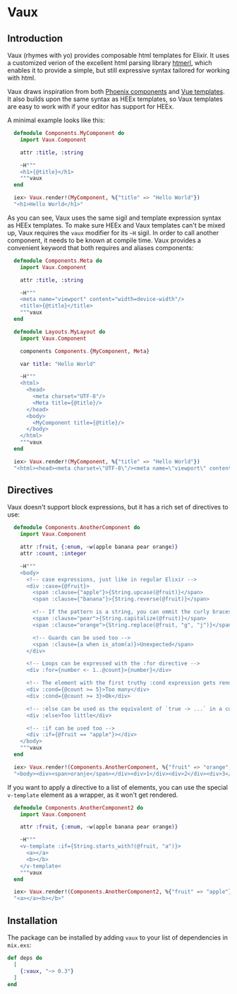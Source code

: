 # Vaux

## Introduction

Vaux (rhymes with yo) provides composable html templates for Elixir. It uses a
customized verion of the excellent html parsing library 
[htmerl](https://hex.pm/packages/htmerl), which enables it to provide a simple, 
but still expressive syntax tailored for working with html.

Vaux draws inspiration from both [Phoenix components](https://hexdocs.pm/phoenix_live_view/Phoenix.Component.html) 
and [Vue templates](https://vuejs.org/guide/essentials/template-syntax.html). It also 
builds upon the same syntax as HEEx templates, so Vaux templates are easy to 
work with if your editor has support for HEEx. 

A minimal example looks like this:

```elixir
  defmodule Components.MyComponent do
    import Vaux.Component

    attr :title, :string

    ~H"""
    <h1>{@title}</h1>
    """vaux
  end

  iex> Vaux.render!(MyComponent, %{"title" => "Hello World"})
  "<h1>Hello World</h1>"
```

As you can see, Vaux uses the same sigil and template expression syntax as HEEx templates. To make sure HEEx and Vaux templates can't be mixed up, Vaux requires the `vaux` modifier for its `~H` sigil.
In order to call another component, it needs to be known at compile time. Vaux provides a convenient keyword that both requires and aliases components:

```elixir
  defmodule Components.Meta do
    import Vaux.Component

    attr :title, :string

    ~H"""
    <meta name="viewport" content="width=device-width"/>
    <title>{@title}</title>
    """vaux
  end

  defmodule Layouts.MyLayout do
    import Vaux.Component

    components Components.{MyComponent, Meta}

    var title: "Hello World"

    ~H"""
    <html>
      <head>
        <meta charset="UTF-8"/>
        <Meta title={@title}/>
      </head>
      <body>
        <MyComponent title={@title}/>
      </body>
    </html>
    """vaux
  end

  iex> Vaux.render!(MyComponent, %{"title" => "Hello World"})
  "<html><head><meta charset=\"UTF-8\"/><meta name=\"viewport\" content=\"width=device-width\"/><title>Hello World</title></head><body><h1>Hello World</h1></body></html>"
```


## Directives

Vaux doesn't support block expressions, but it has a rich set of directives to use:

```elixir
  defmodule Components.AnotherComponent do
    import Vaux.Component

    attr :fruit, {:enum, ~w(apple banana pear orange)}
    attr :count, :integer

    ~H"""
    <body>
      <!-- case expressions, just like in regular Elixir -->
      <div :case={@fruit}>
        <span :clause={"apple"}>{String.upcase(@fruit)}</span>
        <span :clause={"banana"}>{String.reverse(@fruit)}</span>

        <!-- If the pattern is a string, you can ommit the curly braces  -->
        <span :clause="pear">{String.capitalize(@fruit)}</span>
        <span :clause="orange">{String.replace(@fruit, "g", "j")}</span>

        <!-- Guards can be used too -->
        <span :clause={a when is_atom(a)}>Unexpected</span>
      </div>

      <!-- Loops can be expressed with the :for directive -->
      <div :for={number <- 1..@count}>{number}</div>

      <!-- The element with the first truthy :cond expression gets rendered -->
      <div :cond={@count >= 5}>Too many</div>
      <div :cond={@count >= 3}>Ok</div>

      <!-- :else can be used as the equivalent of `true -> ...` in a cond expression -->
      <div :else>Too little</div>

      <!-- :if can be used too -->
      <div :if={@fruit == "apple"}></div>
    </body>
    """vaux
  end

  iex> Vaux.render!(Components.AnotherComponent, %{"fruit" => "orange", "count" = 3})
  "<body><div><span>oranje</span></div><div>1</div><div>2</div><div>3</div><div>Ok</div></body>"
```

If you want to apply a directive to a list of elements, you can use the special `v-template` element as a wrapper, as it won't get rendered.


```elixir
  defmodule Components.AnotherComponent2 do
    import Vaux.Component

    attr :fruit, {:enum, ~w(apple banana pear orange)}

    ~H"""
    <v-template :if={String.starts_with?(@fruit, "a")}>
      <a></a>
      <b></b>
    </v-template<
    """vaux
  end

  iex> Vaux.render!(Components.AnotherComponent2, %{"fruit" => "apple"})
  "<a></a><b></b>"
````

## Installation

The package can be installed by adding `vaux` to your list of dependencies in `mix.exs`:

```elixir
def deps do
  [
    {:vaux, "~> 0.3"}
  ]
end
```
